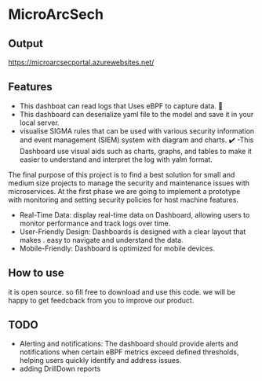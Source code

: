# MicroArcSech

## Output
https://microarcsecportal.azurewebsites.net/


## Features
- This dashboat can read logs that Uses eBPF to capture data. 🐝
- This dashboard can deserialize yaml file to the model and save it in your local server.
- visualise SIGMA rules that can be used with various security information and event management (SIEM) system with diagram and charts. ✔️
-This Dashboard use visual aids such as charts, graphs, and tables to make it easier to understand and interpret the log with yalm format.


The final purpose of this project is to find a best solution for small and medium size projects to manage the security and maintenance issues with microservices.
At the first phase we are going to implement a prototype with monitoring and setting security policies for host machine features. 
- Real-Time Data: display real-time data on Dashboard, allowing users to monitor performance and track logs over time.
- User-Friendly Design: Dashboards is  designed with a clear layout that makes . easy to navigate and understand the data.
- Mobile-Friendly: Dashboard is optimized for mobile devices.

## How to use
it is open source. so fill free to download and use this code. we will be happy to get feedcback from you to improve our product.

## TODO
- Alerting and notifications: The dashboard should provide alerts and notifications when certain eBPF metrics exceed defined thresholds, helping users quickly identify and address issues.
- adding DrillDown reports


